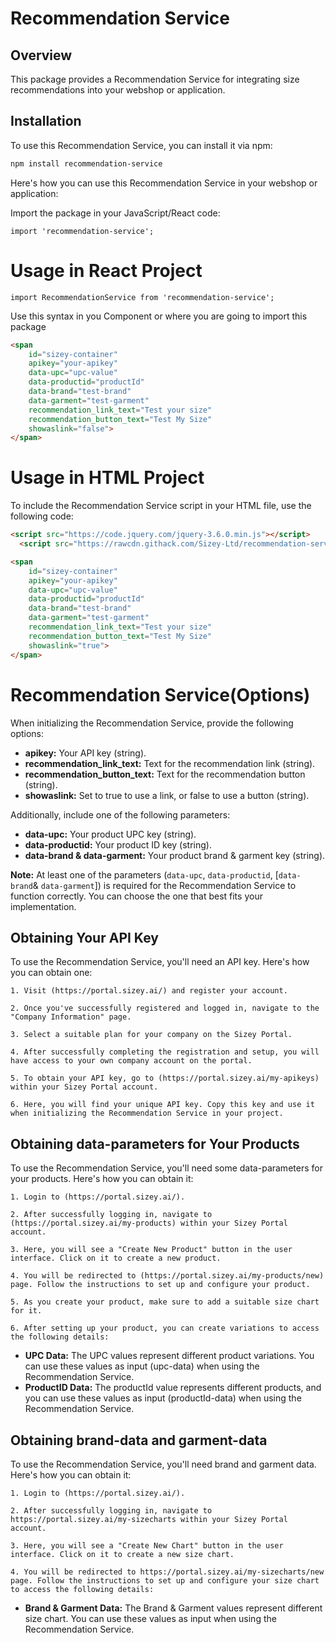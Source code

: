 # Recommendation Service

## Overview

This package provides a Recommendation Service for integrating size recommendations into your webshop or application.

## Installation

To use this Recommendation Service, you can install it via npm:

```bash
npm install recommendation-service

```
Here's how you can use this Recommendation Service in your webshop or application:

Import the package in your JavaScript/React code:

    import 'recommendation-service';


# Usage in React Project

    import RecommendationService from 'recommendation-service';

Use this syntax in you Component or where you are going to import this package
```html
<span
    id="sizey-container" 
    apikey="your-apikey"
    data-upc="upc-value"
    data-productid="productId"
    data-brand="test-brand"
    data-garment="test-garment"
    recommendation_link_text="Test your size"
    recommendation_button_text="Test My Size"
    showaslink="false">
</span>
```


# Usage in HTML Project

To include the Recommendation Service script in your HTML file, use the following code:

```html
<script src="https://code.jquery.com/jquery-3.6.0.min.js"></script>
  <script src="https://rawcdn.githack.com/Sizey-Ltd/recommendation-service-package/dcd2c2842b6821ca55acbdb0206fc0d2b2f7071f/sizey-recommendation.min.js" type="module"></script>

<span
    id="sizey-container" 
    apikey="your-apikey"
    data-upc="upc-value"
    data-productid="productId"
    data-brand="test-brand"
    data-garment="test-garment"
    recommendation_link_text="Test your size"
    recommendation_button_text="Test My Size"
    showaslink="true">
</span>
```


# Recommendation Service(Options)

When initializing the Recommendation Service, provide the following options:

- **apikey:** Your API key (string).
- **recommendation_link_text:** Text for the recommendation link (string).
- **recommendation_button_text:** Text for the recommendation button (string).
- **showaslink:** Set to true to use a link, or false to use a button (string).

Additionally, include one of the following parameters:

- **data-upc:** Your product UPC key (string).
- **data-productid:** Your product ID key (string).
- **data-brand & data-garment:** Your product brand & garment key (string).

**Note:** At least one of the parameters (`data-upc`, `data-productid`, [`data-brand`& `data-garment`]) is required for the Recommendation Service to function correctly. You can choose the one that best fits your implementation.

## Obtaining Your API Key

To use the Recommendation Service, you'll need an API key. Here's how you can obtain one:

    1. Visit (https://portal.sizey.ai/) and register your account.

    2. Once you've successfully registered and logged in, navigate to the "Company Information" page.

    3. Select a suitable plan for your company on the Sizey Portal.

    4. After successfully completing the registration and setup, you will have access to your own company account on the portal.

    5. To obtain your API key, go to (https://portal.sizey.ai/my-apikeys) within your Sizey Portal account.

    6. Here, you will find your unique API key. Copy this key and use it when initializing the Recommendation Service in your project.


## Obtaining data-parameters for Your Products

To use the Recommendation Service, you'll need some data-parameters for your products. Here's how you can obtain it:

    1. Login to (https://portal.sizey.ai/).

    2. After successfully logging in, navigate to (https://portal.sizey.ai/my-products) within your Sizey Portal account.

    3. Here, you will see a "Create New Product" button in the user interface. Click on it to create a new product.

    4. You will be redirected to (https://portal.sizey.ai/my-products/new) page. Follow the instructions to set up and configure your product.

    5. As you create your product, make sure to add a suitable size chart for it.

    6. After setting up your product, you can create variations to access the following details:

   - **UPC Data:** The UPC values represent different product variations. You can use these values as input (upc-data) when using the Recommendation Service.
   - **ProductID Data:** The productId value represents different products, and you can use these values as input (productId-data) when using the Recommendation Service.

   
## Obtaining brand-data and garment-data

To use the Recommendation Service, you'll need brand and garment data. Here's how you can obtain it:

    1. Login to (https://portal.sizey.ai/).

    2. After successfully logging in, navigate to https://portal.sizey.ai/my-sizecharts within your Sizey Portal account.

    3. Here, you will see a "Create New Chart" button in the user interface. Click on it to create a new size chart.

    4. You will be redirected to https://portal.sizey.ai/my-sizecharts/new page. Follow the instructions to set up and configure your size chart to access the following details:

   - **Brand & Garment Data:** The Brand & Garment values represent different size chart. You can use these values as input when using the Recommendation Service.